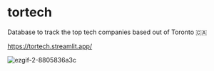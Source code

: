 # tortech
Database to track the top tech companies based out of Toronto 🇨🇦

https://tortech.streamlit.app/

![ezgif-2-8805836a3c](https://github.com/parker84/tortech/assets/12496987/d99d4d90-0c0c-45fc-ac32-3ac79ce4e13c)
